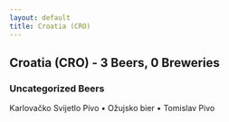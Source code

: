 ```yaml
---
layout: default
title: Croatia (CRO)
---
```



## Croatia (CRO) - 3 Beers, 0 Breweries



### Uncategorized Beers

Karlovačko Svijetlo Pivo   • Ožujsko bier   • Tomislav Pivo  


 

